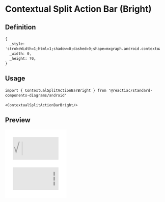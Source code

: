 # Contextual Split Action Bar (Bright)

## Definition

```
{
  _style: 'strokeWidth=1;html=1;shadow=0;dashed=0;shape=mxgraph.android.contextual_split_action_bar_white;fillColor=#E6E6E6;',
  _width: 0,
  _height: 70,
}
```

## Usage

```
import { ContextualSplitActionBarBright } from '@reactiac/standard-components-diagrams/android'

<ContextualSplitActionBarBright/>
```

## Preview

<img src="./contextual-split-action-bar-bright.png" width="200"/>
